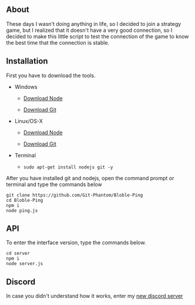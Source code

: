 ## About

These days I wasn't doing anything in life, so I decided to join a strategy game, but I realized that it doesn't have a very good connection, so I decided to make this little script to test the connection of the game to know the best time that the connection is stable.

## Installation

First you have to download the tools. 

* Windows

   * [Download Node](https://nodejs.org)
 
   * [Download Git](https://git-scm.com/downloads)

* Linux/OS-X 

    * [Download Node](https://nodejs.org)
 
    * [Download Git](https://git-scm.com/downloads)

* Terminal 

   * ``sudo apt-get install nodejs git -y ``
   
 
After you have installed git and nodejs, open the command prompt or terminal and type the commands below

```
git clone https://github.com/Git-Phantom/Bloble-Ping
cd Bloble-Ping
npm i
node ping.js
```

## API

To enter the interface version, type the commands below.

```
cd server
npm i 
node server.js
```

## Discord

In case you didn't understand how it works, enter my [new discord server](https://discord.gg/hdDrK7dPkd)
